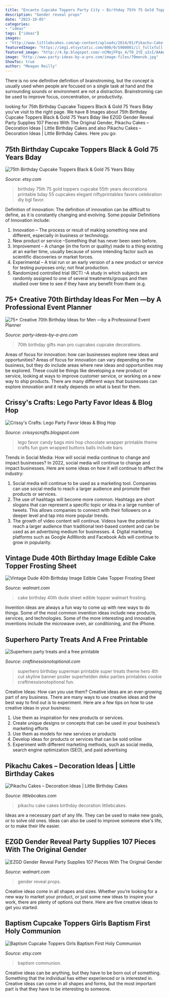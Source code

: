 ```yaml
---
title: "Encanto Cupcake Toppers Party City ~ Birthday 75th 75 Gold Toppers Cupcake 55th Years Decorations Printable Bday 55 Cupcakes Elegant Niftyprintables Favors Celebration Diy Bgl Favor"
description: "Gender reveal props"
date: "2023-10-05"
categories:
- "ideas"
tags: ["ideas"]
images:
- "http://www.littlebcakes.com/wp-content/uploads/2014/01/Pikachu-Cake-Images-1024x784.jpg"
featuredImage: "https://img1.etsystatic.com/000/0/5900001/il_fullxfull.333179197.jpg"
featured_image: "http://4.bp.blogspot.com/-nCMmjFPqv_4/T0_2tE_u2sI/AAAAAAAAQMc/hIenbBWSWvY/s1600/IMG_4451.jpg"
image: "http://www.party-ideas-by-a-pro.com/image-files/70menzb.jpg"
ShowToc: true
author: "Meagan Reilly"
---
```



There is no one definitive definition of brainstroming, but the concept is usually used when people are focused on a single task at hand and the surrounding sounds or environment are not a distraction. Brainstroming can be used to improve focus, concentration, or productivity.

	

		
looking for 75th Birthday Cupcake Toppers Black &amp; Gold 75 Years Bday you've visit to the right page. We have 8 Images about 75th Birthday Cupcake Toppers Black &amp; Gold 75 Years Bday like EZGD Gender Reveal Party Supplies 107 Pieces With The Original Gender, Pikachu Cakes – Decoration Ideas | Little Birthday Cakes and also Pikachu Cakes – Decoration Ideas | Little Birthday Cakes. Here you go:
		
    
## 75th Birthday Cupcake Toppers Black &amp; Gold 75 Years Bday

<img loading=lazy src="https://img.etsystatic.com/il/4f66f0/635571967/il_570xN.635571967_2e2l.jpg" onerror="this.onerror=null;this.src='https://tse4.mm.bing.net/th?id=OIP.m2g2Frna2pPo56zoJY2awgHaHa&amp;pid=15.1';" alt="75th Birthday Cupcake Toppers Black &amp; Gold 75 Years Bday">

_Source: etsy.com_

>birthday 75th 75 gold toppers cupcake 55th years decorations printable bday 55 cupcakes elegant niftyprintables favors celebration diy bgl favor. 

	

Definition of innovation:
The definition of innovation can be difficult to define, as it is constantly changing and evolving. Some popular Definitions of Innovation include:
1. Innovation – The process or result of making something new and different, especially in business or technology.
2. New product or service –Something that has never been seen before.
3. Improvement – A change (in the form or quality) made to a thing existing at an earlier time, usually because of some intending factor such as scientific discoveries or market forces.
4. Experimental – A trial run or an early version of a new product or service for testing purposes only; not final production. 
5. Randomized controlled trial (RCT) –A study in which subjects are randomly assigned to one of several treatments/groups and then studied over time to see if they have any benefit from them (e.g.

    
## 75+ Creative 70th Birthday Ideas For Men —by A Professional Event Planner

<img loading=lazy src="http://www.party-ideas-by-a-pro.com/image-files/70menzb.jpg" onerror="this.onerror=null;this.src='https://tse3.mm.bing.net/th?id=OIP.UxB4tcRLB9z6g4Vo9S4kpwHaHa&amp;pid=15.1';" alt="75+ Creative 70th Birthday Ideas for Men —by a Professional Event Planner">

_Source: party-ideas-by-a-pro.com_

>70th birthday gifts man pro cupcakes cupcake decorations. 

	

Areas of focus for innovation: how can businesses explore new ideas and opportunities?
Areas of focus for innovation can vary depending on the business, but they do include areas where new ideas and opportunities may be explored. These could be things like developing a new product or service, looking at ways to improve customer service, or working on a new way to ship products. There are many different ways that businesses can explore innovation and it really depends on what is best for them.

    
## Crissy&#039;s Crafts: Lego Party Favor Ideas &amp; Blog Hop

<img loading=lazy src="https://3.bp.blogspot.com/-EF-AixTMXC8/Uu7hh8lgP5I/AAAAAAAAIf8/bbJB-ALqZ9k/s1600/legofavors5.jpg" onerror="this.onerror=null;this.src='https://tse1.mm.bing.net/th?id=OIP.heLOEycr2eszWw2_adI8aQHaFM&amp;pid=15.1';" alt="Crissy&#039;s Crafts: Lego Party Favor Ideas &amp; Blog Hop">

_Source: crissyscrafts.blogspot.com_

>lego favor candy bags mini hop chocolate wrapper printable theme crafts fun gum wrapped buttons balls include bars. 

	

Trends in Social Media: How will social media continue to change and impact businesses?
In 2022, social media will continue to change and impact businesses. Here are some ideas on how it will continue to affect the industry: 
1. Social media will continue to be used as a marketing tool. Companies can use social media to reach a larger audience and promote their products or services. 
2. The use of hashtags will become more common. Hashtags are short slogans that can represent a specific topic or idea in a large number of tweets. This allows companies to connect with their followers on a deeper level and tap into more popular trends. 
3. The growth of video content will continue. Videos have the potential to reach a larger audience than traditional text-based content and can be used as an advertising medium for businesses. 4. Digital marketing platforms such as Google AdWords and Facebook Ads will continue to grow in popularity.

    
## Vintage Dude 40th Birthday Image Edible Cake Topper Frosting Sheet

<img loading=lazy src="https://i5.walmartimages.com/asr/b22d0312-4b49-4d89-9b99-bfdab37453cf.964632ac63d294243fd119c396fae8a2.jpeg" onerror="this.onerror=null;this.src='https://tse2.mm.bing.net/th?id=OIP.Tjf2AdwPwjb-7B6p2QnoSwHaHK&amp;pid=15.1';" alt="Vintage Dude 40th Birthday Image Edible Cake Topper Frosting Sheet">

_Source: walmart.com_

>cake birthday 40th dude sheet edible topper walmart frosting. 

	

Invention ideas are always a fun way to come up with new ways to do things. Some of the most common invention ideas include new products, services, and technologies. Some of the more interesting and innovative inventions include the microwave oven, air conditioning, and the iPhone.

    
## Superhero Party Treats And A Free Printable

<img loading=lazy src="http://4.bp.blogspot.com/-nCMmjFPqv_4/T0_2tE_u2sI/AAAAAAAAQMc/hIenbBWSWvY/s1600/IMG_4451.jpg" onerror="this.onerror=null;this.src='https://tse2.mm.bing.net/th?id=OIP.sswV-QF5CssxuSY2RqNeigHaMp&amp;pid=15.1';" alt="Superhero party treats and a free printable">

_Source: craftinessisnotoptional.com_

>superhero birthday superman printable super treats theme hero 4th cut skyline banner poster superhelden deko parties printables cookie craftinessisnotoptional fun. 

	

Creative Ideas: How can you use them?
Creative ideas are an ever-growing part of any business. There are many ways to use creative ideas and the best way to find out is to experiment. Here are a few tips on how to use creative ideas in your business:
1. Use them as inspiration for new products or services.
2. Create unique designs or concepts that can be used in your business’s marketing efforts  
3. Use them as models for new services or products 
4. Develop ideas for products or services that can be sold online 
5. Experiment with different marketing methods, such as social media, search engine optimization (SEO), and paid advertising 

    
## Pikachu Cakes – Decoration Ideas | Little Birthday Cakes

<img loading=lazy src="http://www.littlebcakes.com/wp-content/uploads/2014/01/Pikachu-Cake-Images-1024x784.jpg" onerror="this.onerror=null;this.src='https://tse4.mm.bing.net/th?id=OIP.0obIqX27ccfJbJ6hkgT17QHaFq&amp;pid=15.1';" alt="Pikachu Cakes – Decoration Ideas | Little Birthday Cakes">

_Source: littlebcakes.com_

>pikachu cake cakes birthday decoration littlebcakes. 

	

Ideas are a necessary part of any life. They can be used to make new goals, or to solve old ones. Ideas can also be used to improve someone else's life, or to make their life easier.

    
## EZGD Gender Reveal Party Supplies 107 Pieces With The Original Gender

<img loading=lazy src="https://i5.walmartimages.com/asr/04b3d561-fcc5-40b7-b3e0-51418d5b3920_1.e7966d2a93de551dfc5ab667259938db.jpeg" onerror="this.onerror=null;this.src='https://tse1.mm.bing.net/th?id=OIP.IL6NRdUeR1FXo6GSuX2HVwHaHu&amp;pid=15.1';" alt="EZGD Gender Reveal Party Supplies 107 Pieces With The Original Gender">

_Source: walmart.com_

>gender reveal props. 

	

Creative ideas come in all shapes and sizes. Whether you’re looking for a new way to market your product, or just some new ideas to inspire your work, there are plenty of options out there. Here are five creative ideas to get you started.

    
## Baptism Cupcake Toppers Girls Baptism First Holy Communion

<img loading=lazy src="https://img1.etsystatic.com/000/0/5900001/il_fullxfull.333179197.jpg" onerror="this.onerror=null;this.src='https://tse1.mm.bing.net/th?id=OIP.ut3c960YHs2yfxoF205JQgHaLJ&amp;pid=15.1';" alt="Baptism Cupcake Toppers Girls Baptism First Holy Communion">

_Source: etsy.com_

>baptism communion. 

	

Creative ideas can be anything, but they have to be born out of something. Something that the individual has either experienced or is interested in. Creative ideas can come in all shapes and forms, but the most important part is that they have to be interesting to someone.

